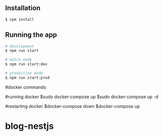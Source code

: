 
## Installation

```bash
$ npm install
```

## Running the app

```bash
# development
$ npm run start

# watch mode
$ npm run start:dev

# production mode
$ npm run start:prod
```
#docker commands

#running docker
$sudo docker-compose up
$sudo docker-compose up -d

#restarting docker
$docker-compose down
$docker-compose up
# blog-nestjs
